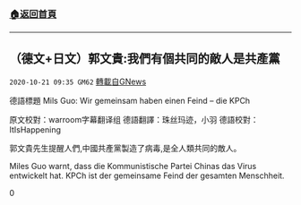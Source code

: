###  [:house:返回首頁](https://github.com/ourhimalayas/txt)
---

## （德文+日文）郭文貴:我們有個共同的敵人是共產黨
`2020-10-21 09:35 GM62` [轉載自GNews](https://gnews.org/zh-hant/438183/)

德語標題 Mils Guo: Wir gemeinsam haben einen Feind – die KPCh

原文校對：warroom字幕翻译组 德語翻譯：珠丝玛迹，小羽 德語校對：ItIsHappening

郭文貴先生提醒人們,中國共產黨製造了病毒,是全人類共同的敵人。

Miles Guo warnt, dass die Kommunistische Partei Chinas das Virus entwickelt hat. KPCh ist der gemeinsame Feind der gesamten Menschheit.

0
